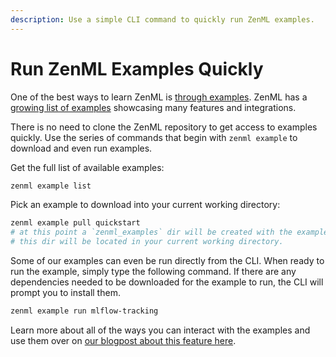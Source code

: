 ```yaml
---
description: Use a simple CLI command to quickly run ZenML examples.
---
```


# Run ZenML Examples Quickly

One of the best ways to learn ZenML is [through examples](https://github.com/zenml-io/zenml/tree/main/examples). ZenML 
has a [growing list of examples](https://github.com/zenml-io/zenml/tree/main/examples) showcasing many features and 
integrations.

There is no need to clone the ZenML repository to get access to examples quickly. 
Use the series of commands that begin with `zenml example` to download and even run examples.

Get the full list of available examples:

```bash
zenml example list
```

Pick an example to download into your current working directory:

```bash
zenml example pull quickstart
# at this point a `zenml_examples` dir will be created with the example(s) inside it.
# this dir will be located in your current working directory.
```

Some of our examples can even be run directly from the CLI. When ready to run the example, simply type the following 
command. If there are any dependencies needed to be downloaded for the example to run, the CLI will prompt you to 
install them.

```bash
zenml example run mlflow-tracking
```

Learn more about all of the ways you can interact with the examples and use them
over on [our blogpost about this feature
here](https://blog.zenml.io/examples-cli/).
